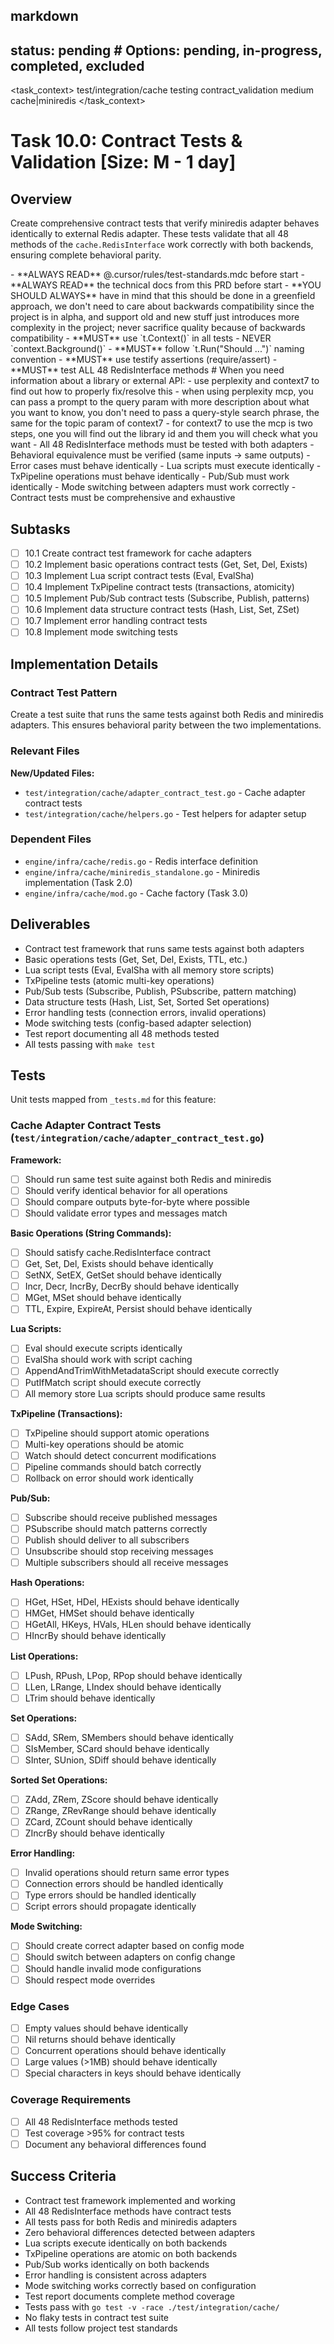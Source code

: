 ## markdown

## status: pending # Options: pending, in-progress, completed, excluded

<task_context>
<domain>test/integration/cache</domain>
<type>testing</type>
<scope>contract_validation</scope>
<complexity>medium</complexity>
<dependencies>cache|miniredis</dependencies>
</task_context>

# Task 10.0: Contract Tests & Validation [Size: M - 1 day]

## Overview

Create comprehensive contract tests that verify miniredis adapter behaves identically to external Redis adapter. These tests validate that all 48 methods of the `cache.RedisInterface` work correctly with both backends, ensuring complete behavioral parity.

<critical>
- **ALWAYS READ** @.cursor/rules/test-standards.mdc before start
- **ALWAYS READ** the technical docs from this PRD before start
- **YOU SHOULD ALWAYS** have in mind that this should be done in a greenfield approach, we don't need to care about backwards compatibility since the project is in alpha, and support old and new stuff just introduces more complexity in the project; never sacrifice quality because of backwards compatibility
- **MUST** use `t.Context()` in all tests - NEVER `context.Background()`
- **MUST** follow `t.Run("Should ...")` naming convention
- **MUST** use testify assertions (require/assert)
- **MUST** test ALL 48 RedisInterface methods
</critical>

<research>
# When you need information about a library or external API:
- use perplexity and context7 to find out how to properly fix/resolve this
- when using perplexity mcp, you can pass a prompt to the query param with more description about what you want to know, you don't need to pass a query-style search phrase, the same for the topic param of context7
- for context7 to use the mcp is two steps, one you will find out the library id and them you will check what you want
</research>

<requirements>
- All 48 RedisInterface methods must be tested with both adapters
- Behavioral equivalence must be verified (same inputs → same outputs)
- Error cases must behave identically
- Lua scripts must execute identically
- TxPipeline operations must behave identically
- Pub/Sub must work identically
- Mode switching between adapters must work correctly
- Contract tests must be comprehensive and exhaustive
</requirements>

## Subtasks

- [ ] 10.1 Create contract test framework for cache adapters
- [ ] 10.2 Implement basic operations contract tests (Get, Set, Del, Exists)
- [ ] 10.3 Implement Lua script contract tests (Eval, EvalSha)
- [ ] 10.4 Implement TxPipeline contract tests (transactions, atomicity)
- [ ] 10.5 Implement Pub/Sub contract tests (Subscribe, Publish, patterns)
- [ ] 10.6 Implement data structure contract tests (Hash, List, Set, ZSet)
- [ ] 10.7 Implement error handling contract tests
- [ ] 10.8 Implement mode switching tests

## Implementation Details

### Contract Test Pattern

Create a test suite that runs the same tests against both Redis and miniredis adapters. This ensures behavioral parity between the two implementations.

### Relevant Files

**New/Updated Files:**
- `test/integration/cache/adapter_contract_test.go` - Cache adapter contract tests
- `test/integration/cache/helpers.go` - Test helpers for adapter setup

### Dependent Files

- `engine/infra/cache/redis.go` - Redis interface definition
- `engine/infra/cache/miniredis_standalone.go` - Miniredis implementation (Task 2.0)
- `engine/infra/cache/mod.go` - Cache factory (Task 3.0)

## Deliverables

- Contract test framework that runs same tests against both adapters
- Basic operations tests (Get, Set, Del, Exists, TTL, etc.)
- Lua script tests (Eval, EvalSha with all memory store scripts)
- TxPipeline tests (atomic multi-key operations)
- Pub/Sub tests (Subscribe, Publish, PSubscribe, pattern matching)
- Data structure tests (Hash, List, Set, Sorted Set operations)
- Error handling tests (connection errors, invalid operations)
- Mode switching tests (config-based adapter selection)
- Test report documenting all 48 methods tested
- All tests passing with `make test`

## Tests

Unit tests mapped from `_tests.md` for this feature:

### Cache Adapter Contract Tests (`test/integration/cache/adapter_contract_test.go`)

**Framework:**
- [ ] Should run same test suite against both Redis and miniredis
- [ ] Should verify identical behavior for all operations
- [ ] Should compare outputs byte-for-byte where possible
- [ ] Should validate error types and messages match

**Basic Operations (String Commands):**
- [ ] Should satisfy cache.RedisInterface contract
- [ ] Get, Set, Del, Exists should behave identically
- [ ] SetNX, SetEX, GetSet should behave identically
- [ ] Incr, Decr, IncrBy, DecrBy should behave identically
- [ ] MGet, MSet should behave identically
- [ ] TTL, Expire, ExpireAt, Persist should behave identically

**Lua Scripts:**
- [ ] Eval should execute scripts identically
- [ ] EvalSha should work with script caching
- [ ] AppendAndTrimWithMetadataScript should execute correctly
- [ ] PutIfMatch script should execute correctly
- [ ] All memory store Lua scripts should produce same results

**TxPipeline (Transactions):**
- [ ] TxPipeline should support atomic operations
- [ ] Multi-key operations should be atomic
- [ ] Watch should detect concurrent modifications
- [ ] Pipeline commands should batch correctly
- [ ] Rollback on error should work identically

**Pub/Sub:**
- [ ] Subscribe should receive published messages
- [ ] PSubscribe should match patterns correctly
- [ ] Publish should deliver to all subscribers
- [ ] Unsubscribe should stop receiving messages
- [ ] Multiple subscribers should all receive messages

**Hash Operations:**
- [ ] HGet, HSet, HDel, HExists should behave identically
- [ ] HMGet, HMSet should behave identically
- [ ] HGetAll, HKeys, HVals, HLen should behave identically
- [ ] HIncrBy should behave identically

**List Operations:**
- [ ] LPush, RPush, LPop, RPop should behave identically
- [ ] LLen, LRange, LIndex should behave identically
- [ ] LTrim should behave identically

**Set Operations:**
- [ ] SAdd, SRem, SMembers should behave identically
- [ ] SIsMember, SCard should behave identically
- [ ] SInter, SUnion, SDiff should behave identically

**Sorted Set Operations:**
- [ ] ZAdd, ZRem, ZScore should behave identically
- [ ] ZRange, ZRevRange should behave identically
- [ ] ZCard, ZCount should behave identically
- [ ] ZIncrBy should behave identically

**Error Handling:**
- [ ] Invalid operations should return same error types
- [ ] Connection errors should be handled identically
- [ ] Type errors should be handled identically
- [ ] Script errors should propagate identically

**Mode Switching:**
- [ ] Should create correct adapter based on config mode
- [ ] Should switch between adapters on config change
- [ ] Should handle invalid mode configurations
- [ ] Should respect mode overrides

### Edge Cases

- [ ] Empty values should behave identically
- [ ] Nil returns should behave identically
- [ ] Concurrent operations should behave identically
- [ ] Large values (>1MB) should behave identically
- [ ] Special characters in keys should behave identically

### Coverage Requirements

- [ ] All 48 RedisInterface methods tested
- [ ] Test coverage >95% for contract tests
- [ ] Document any behavioral differences found

## Success Criteria

- Contract test framework implemented and working
- All 48 RedisInterface methods have contract tests
- All tests pass for both Redis and miniredis adapters
- Zero behavioral differences detected between adapters
- Lua scripts execute identically on both backends
- TxPipeline operations are atomic on both backends
- Pub/Sub works identically on both backends
- Error handling is consistent across adapters
- Mode switching works correctly based on configuration
- Test report documents complete method coverage
- Tests pass with `go test -v -race ./test/integration/cache/`
- No flaky tests in contract test suite
- All tests follow project test standards
